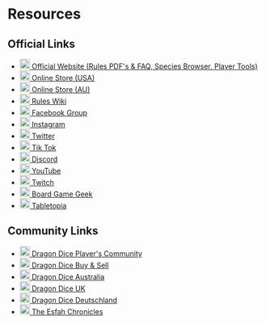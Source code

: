 # Resources
## Official Links
* <a href="http://dragondice.com/" target="_blank"><img src="@/assets/sfr.png" height="20" width="20"> Official Website (Rules PDF's & FAQ, Species Browser, Player Tools)</a>
* <a href="https://www.sfr-inc.com/ocart3/index.php" target="_blank"><img src="@/assets/sfr.png" height="20" width="20"> Online Store (USA)</a>
* <a href="https://au.sfr-inc.com/" target="_blank"><img src="@/assets/sfr.png" height="20" width="20"> Online Store (AU)</a>
* <a href="https://rules.dragondice.com/" target="_blank"><img src="@/assets/sfr.png" height="20" width="20"> Rules Wiki</a>
* <a href="https://www.facebook.com/DragonDice" target="_blank"><img src="@/assets/facebook.png" height="20" width="20"> Facebook Group</a>
* <a href="https://www.instagram.com/sfr_inc/" target="_blank"><img src="@/assets/instagram.png" height="20" width="20"> Instagram</a>
* <a href="https://twitter.com/sfr_inc" target="_blank"><img src="@/assets/twitter.png" height="20" width="20"> Twitter</a>
* <a href="https://www.tiktok.com/@sfr_inc" target="_blank"><img src="@/assets/tiktok.png" height="20" width="20"> Tik Tok</a>
* <a href="https://discord.gg/dragondice" target="_blank"><img src="@/assets/discord.png" height="20" width="20"> Discord</a>
* <a href="https://www.youtube.com/c/SFRInc" target="_blank"><img src="@/assets/youtube.png" height="20" width="20"> YouTube</a>
* <a href="https://www.twitch.tv/sfrinc" target="_blank"><img src="@/assets/twitch.png" height="20" width="20"> Twitch</a>
* <a href="https://boardgamegeek.com/boardgame/320502/dragon-dice-fourth-edition" target="_blank"><img src="@/assets/bgg.png" height="20" width="20"> Board Game Geek</a>
* <a href="https://tabletopia.com/games/dragondice" target="_blank"><img src="@/assets/tabletopia.png" height="20" width="20"> Tabletopia</a>
## Community Links
* <a href="https://www.facebook.com/groups/418460488199950" target="_blank"><img src="@/assets/facebook.png" height="20" width="20"> Dragon Dice Player's Community</a>
* <a href="https://www.facebook.com/groups/2049708365359306" target="_blank"><img src="@/assets/facebook.png" height="20" width="20"> Dragon Dice Buy & Sell</a>
* <a href="https://www.facebook.com/groups/1448128848843480" target="_blank"><img src="@/assets/facebook.png" height="20" width="20"> Dragon Dice Australia</a>
* <a href="https://www.facebook.com/groups/693611174073153" target="_blank"><img src="@/assets/facebook.png" height="20" width="20"> Dragon Dice UK</a>
* <a href="https://www.facebook.com/groups/415837541938672" target="_blank"><img src="@/assets/facebook.png" height="20" width="20"> Dragon Dice Deutschland</a>
* <a href="https://dragondice.tehill.net/" target="_blank"><img src="@/assets/chronicles.webp" height="20" width="20"> The Esfah Chronicles</a>